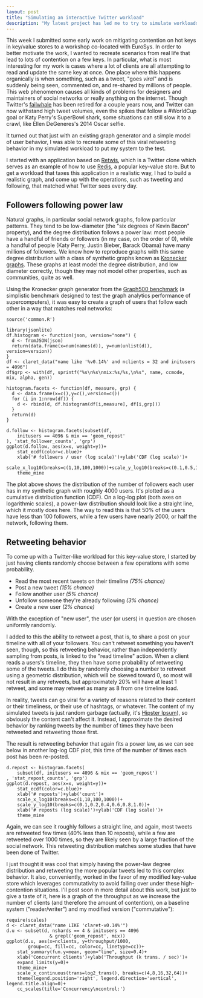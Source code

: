 ```yaml
---
layout: post
title: "Simulating an interactive Twitter workload"
description: "My latest project has led me to try to simulate workloads from real-world social networks. Starting from Graph500's Kronecker graph and integrating with Retwis, with a sprinkle of my own retweet behavior, I came up with something that works for me that I thought I'd share."
---
```


This week I submitted some early work on mitigating contention on hot keys in key/value stores to a workshop co-located with EuroSys. In order to better motivate the work, I wanted to recreate scenarios from real life that lead to lots of contention on a few keys. In particular, what is most interesting for my work is cases where a lot of clients are all attempting to read and update the same key at once. One place where this happens organically is when something, such as a tweet, "goes *viral*" and is suddenly being seen, commented on, and re-shared by millions of people. This web phenomenon causes all kinds of problems for designers and maintainers of social networks or really anything on the internet. Though Twitter's [failwhale](http://www.whatisfailwhale.info/) has been retired for a couple years now, and Twitter can now withstand high tweet volumes, even the spikes that follow a #WorldCup goal or Katy Perry's SuperBowl shark, some situations can still slow it to a crawl, like Ellen DeGeneres's 2014 Oscar selfie.

It turned out that just with an existing graph generator and a simple model of user behavior, I was able to recreate some of this viral retweeting behavior in my simulated workload to put my system to the test.

I started with an application based on [Retwis](http://redis.io/topics/twitter-clone), which is a Twitter clone which serves as an example of how to use [Redis](http://redis.io), a popular key-value store. But to get a workload that taxes this application in a realistic way, I had to build a realistic graph, and come up with the operations, such as tweeting and following, that matched what Twitter sees every day.

## Followers following power law

Natural graphs, in particular social network graphs, follow particular patterns. They tend to be low-diameter (the "six degrees of Kevin Bacon" property), and the degree distribution follows a power law: most people have a handful of friends or followers (in my case, on the order of 0), while a handful of people (Katy Perry, Justin Bieber, Barack Obama) have many millions of followers. We know how to reproduce graphs with this same degree distribution with a class of synthetic graphs known as [Kronecker graphs](http://cs.stanford.edu/people/jure/pubs/kronecker-jmlr10.pdf). These graphs at least model the degree distribution, and low diameter correctly, though they may not model other properties, such as communities, quite as well.

Using the Kronecker graph generator from the [Graph500 benchmark](http://graph500.org) (a simplistic benchmark designed to test the graph analytics performance of supercomputers), it was easy to create a graph of users that follow each other in a way that matches real networks:

```{r, include=F}
source('common.R')

library(jsonlite)
df.histogram <- function(json, version="none") {
  d <- fromJSON(json)
  return(data.frame(x=num(names(d)), y=num(unlist(d)), version=version))
}
df <- claret_data("name like '%v0.14%' and nclients = 32 and initusers = 4096")
df$grp <- with(df, sprintf("%s\n%s\nmix:%s/%s,\n%s", name, ccmode, mix, alpha, gen))

histogram.facets <- function(df, measure, grp) {
  d <- data.frame(x=c(),y=c(),version=c())
  for (i in 1:nrow(df)) {
    d <- rbind(d, df.histogram(df[i,measure], df[i,grp]))
  }
  return(d)
}
```

```{r followers}
d.follow <- histogram.facets(subset(df,
    initusers == 4096 & mix == 'geom_repost'
), 'stat_follower_counts', 'grp')
ggplot(d.follow, aes(x=x, weight=y))+
    stat_ecdf(color=c.blue)+
    xlab('# followers / user (log scale)')+ylab('CDF (log scale)')+
    scale_x_log10(breaks=c(1,10,100,1000))+scale_y_log10(breaks=c(0.1,0.5,1.0))+
    theme_mine
```

The plot above shows the distribution of the number of followers each user has in my synthetic graph with roughly 4000 users. It's plotted as a cumulative distribution function (CDF). On a log-log plot (both axes on logarithmic scales), a power-law distribution should look like a straight line, which it mostly does here. The way to read this is that 50% of the users have less than 100 followers, while a few users have nearly 2000, or half the network, following them.

## Retweeting behavior

To come up with a Twitter-like workload for this key-value store, I started by just having clients randomly choose between a few operations with some probability.

- Read the most recent tweets on their timeline *(75% chance)*
- Post a new tweet *(15% chance)*
- Follow another user *(5% chance)*
- Unfollow someone they're already following *(3% chance)*
- Create a new user *(2% chance)*

With the exception of "new user", the user (or users) in question are chosen uniformly randomly.

I added to this the ability to retweet a post, that is, to share a post on your timeline with all of your followers. You can't retweet something you haven't seen, though, so this retweeting behavior, rather than independently sampling from posts, is linked to the "read timeline" action. When a client reads a users's timeline, they then have some probability of retweeting some of the tweets. I do this by randomly choosing a number to retweet using a geometric distribution, which will be skewed toward 0, so most will not result in any retweets, but approximately 20% will have at least 1 retweet, and some may retweet as many as 8 from one timeline load.

In reality, tweets can go viral for a variety of reasons related to their content or their timeliness, or their use of hashtags, or whatever. The content of my simulated tweets is just random garbage (actually, it's [Hipster Ipsum](http://hipsum.co/)), so obviously the content can't affect it. Instead, I approximate the desired behavior by ranking tweets by the number of times they have been retweeted and retweeting those first.

<!-- When you're retweeting, however, you aren't creating a new post. Somewhere, we have to keep track of who has retweeted a given tweet, in order to prevent multiple retweets of the same tweet by the same user, and to show users the count of how many times it has been retweeted and let them expand a list of who has retweeted it. -->

The result is retweeting behavior that again fits a power law, as we can see below in another log-log CDF plot, this time of the number of times each post has been re-posted.

```{r reposts}
d.repost <- histogram.facets(
    subset(df, initusers == 4096 & mix == 'geom_repost')
, 'stat_repost_counts', 'grp')
ggplot(d.repost, aes(x=x, weight=y))+
    stat_ecdf(color=c.blue)+
    xlab('# reposts')+ylab('count')+
    scale_x_log10(breaks=c(1,10,100,1000))+
    scale_y_log10(breaks=c(0.1,0.2,0.4,0.6,0.8,1.0))+
    xlab('# reposts (log scale)')+ylab('CDF (log scale)')+
    theme_mine
```

Again, we can see it roughly follows a straight line, and again, most tweets are retweeted few times (40% less than 10 reposts), while a few are retweeted over 1000 times, so they are likely seen by a large fraction of the social network. This retweeting distribution matches some studies that have been done of Twitter.

I just thought it was cool that simply having the power-law degree distribution and retweeting the more popular tweets led to this complex behavior. It also, conveniently, worked in the favor of my modified key-value store which leverages commutativity to avoid falling over under these high-contention situations. I'll post soon in more detail about this work, but just to give a taste of it, here is a graph of the throughput as we increase the number of clients (and therefore the amount of contention), on a baseline system ("reader/writer") and my modified version ("commutative"):

```{r throughput}
require(scales)
d <- claret_data("name LIKE 'claret-v0.14%'")
d.u <- subset(d, nshards == 4 & initusers == 4096 
                & grepl('geom_repost', mix))
ggplot(d.u, aes(x=nclients, y=throughput/1000, 
        group=cc, fill=cc, color=cc, linetype=cc))+
    stat_summary(fun.y=mean, geom="line", size=0.4)+
    xlab('Concurrent clients')+ylab('Throughput (k trans. / sec)')+
    expand_limits(y=0)+
    theme_mine+
    scale_x_continuous(trans=log2_trans(), breaks=c(4,8,16,32,64))+
    theme(legend.position='right', legend.direction='vertical', legend.title.align=0)+
    cc_scales(title='Concurrency\ncontrol:')
```
